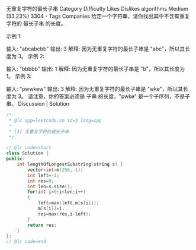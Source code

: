 无重复字符的最长子串
Category	Difficulty	Likes	Dislikes
algorithms	Medium (33.23%)	3304	-
Tags
Companies
给定一个字符串，请你找出其中不含有重复字符的 最长子串 的长度。

示例 1:

输入: "abcabcbb"
输出: 3 
解释: 因为无重复字符的最长子串是 "abc"，所以其长度为 3。
示例 2:

输入: "bbbbb"
输出: 1
解释: 因为无重复字符的最长子串是 "b"，所以其长度为 1。
示例 3:

输入: "pwwkew"
输出: 3
解释: 因为无重复字符的最长子串是 "wke"，所以其长度为 3。
     请注意，你的答案必须是 子串 的长度，"pwke" 是一个子序列，不是子串。
Discussion | Solution
```cpp
/*
 * @lc app=leetcode.cn id=3 lang=cpp
 *
 * [3] 无重复字符的最长子串
 */

// @lc code=start
class Solution {
public:
    int lengthOfLongestSubstring(string s) {
        vector<int>m(256,-1);
        int left=-1;
        int res=0;
        int len=s.size();
        for(int i=0;i<len;i++)
        {
            left=max(left,m[s[i]]);
            m[s[i]]=i;
            res=max(res,i-left);
        }
        return res;
    }
};
// @lc code=end

```